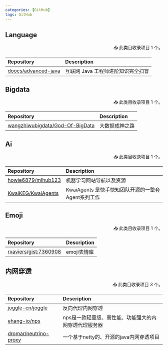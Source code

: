 ```yaml
---
categories: [GitHub]
tags: GitHub
---
```




## Language

<p align="right">
📥 此类目收录项目 1 个。
</p>

| Repository                                                    | Description          |
|:--------------------------------------------------------------|:---------------------|
| [doocs/advanced-java](https://github.com/doocs/advanced-java) | 互联网 Java 工程师进阶知识完全扫盲 |


## Bigdata

<p align="right">
📥 此类目收录项目 1 个。
</p>

| Repository                                                                            | Description   |
|:--------------------------------------------------------------------------------------|:--------------|
| [wangzhiwubigdata/God-Of-BigData](https://github.com/wangzhiwubigdata/God-Of-BigData) | 大数据成神之路       |



## Ai

<p align="right">
📥 此类目收录项目 1 个。
</p>

| Repository                                                                   | Description                     |
|:-----------------------------------------------------------------------------|:--------------------------------|
| [howie6879/mlhub123](https://github.com/howie6879/mlhub123)                  | 机器学习网站导航以及资源                    |
| [KwaiKEG/KwaiAgents](https://github.com/KwaiKEG/KwaiAgents?tab=readme-ov-file)| KwaiAgents 是快手快知团队开源的一整套Agent系列工作|

## Emoji

<p align="right">
📥 此类目收录项目 1 个。
</p>

| Repository                                                            | Description  |
|:----------------------------------------------------------------------|:-------------|
| [rxaviers/gist:7360908](https://gist.github.com/rxaviers/7360908)     | emoji表情库     |


## 内网穿透

<p align="right">
📥 此类目收录项目 3 个。
</p>

| Repository                                                        | Description                  |
|:------------------------------------------------------------------|:-----------------------------|
| [joggle-cn/joggle](https://github.com/joggle-cn/joggle)           | 反向代理内网穿透                     |
| [ehang-io/nps](https://github.com/ehang-io/nps)                   | nps是一款轻量级、高性能、功能强大的内网穿透代理服务器 |
| [dromar/neutrino-proxy](https://github.com/dromara/neutrino-proxy)| 一个基于netty的、开源的java内网穿透项目     |

